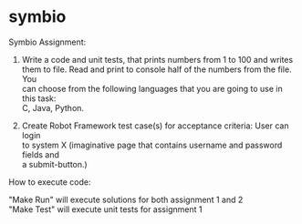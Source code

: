 # symbio
Symbio Assignment:  

1. Write a code and unit tests, that prints numbers from 1 to 100 and writes  
them to file. Read and print to console half of the numbers from the file. You  
can choose from the following languages that you are going to use in this task:  
C, Java, Python.  
  
2. Create Robot Framework test case(s) for acceptance criteria: User can login  
to system X (imaginative page that contains username and password fields and  
a submit-button.)  

How to execute code:  

"Make Run" will execute solutions for both assignment 1 and 2  
"Make Test" will execute unit tests for assignment 1    
